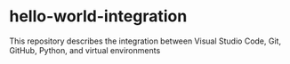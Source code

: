 # hello-world-integration
This repository describes the integration between Visual Studio Code, Git, GitHub, Python, and virtual environments
